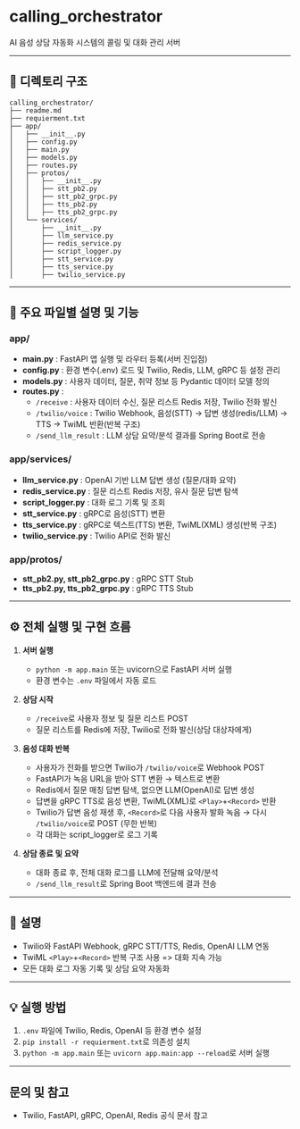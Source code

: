 # calling_orchestrator

AI 음성 상담 자동화 시스템의 콜링 및 대화 관리 서버

---

## 📁 디렉토리 구조

```
calling_orchestrator/
├── readme.md
├── requierment.txt
├── app/
│   ├── __init__.py
│   ├── config.py
│   ├── main.py
│   ├── models.py
│   ├── routes.py
│   ├── protos/
│   │   ├── __init__.py
│   │   ├── stt_pb2.py
│   │   ├── stt_pb2_grpc.py
│   │   ├── tts_pb2.py
│   │   ├── tts_pb2_grpc.py
│   └── services/
│       ├── __init__.py
│       ├── llm_service.py
│       ├── redis_service.py
│       ├── script_logger.py
│       ├── stt_service.py
│       ├── tts_service.py
│       ├── twilio_service.py
```

---

## 📄 주요 파일별 설명 및 기능

### app/

- **main.py** : FastAPI 앱 실행 및 라우터 등록(서버 진입점)
- **config.py** : 환경 변수(.env) 로드 및 Twilio, Redis, LLM, gRPC 등 설정 관리
- **models.py** : 사용자 데이터, 질문, 취약 정보 등 Pydantic 데이터 모델 정의
- **routes.py** :
  - `/receive` : 사용자 데이터 수신, 질문 리스트 Redis 저장, Twilio 전화 발신
  - `/twilio/voice` : Twilio Webhook, 음성(STT) → 답변 생성(redis/LLM) → TTS → TwiML 반환(반복 구조)
  - `/send_llm_result` : LLM 상담 요약/분석 결과를 Spring Boot로 전송

### app/services/

- **llm_service.py** : OpenAI 기반 LLM 답변 생성 (질문/대화 요약)
- **redis_service.py** : 질문 리스트 Redis 저장, 유사 질문 답변 탐색
- **script_logger.py** : 대화 로그 기록 및 조회
- **stt_service.py** : gRPC로 음성(STT) 변환
- **tts_service.py** : gRPC로 텍스트(TTS) 변환, TwiML(XML) 생성(반복 구조)
- **twilio_service.py** : Twilio API로 전화 발신

### app/protos/

- **stt_pb2.py, stt_pb2_grpc.py** : gRPC STT Stub
- **tts_pb2.py, tts_pb2_grpc.py** : gRPC TTS Stub

---

## ⚙️ 전체 실행 및 구현 흐름

1. **서버 실행**

   - `python -m app.main` 또는 uvicorn으로 FastAPI 서버 실행
   - 환경 변수는 `.env` 파일에서 자동 로드

2. **상담 시작**

   - `/receive`로 사용자 정보 및 질문 리스트 POST
   - 질문 리스트를 Redis에 저장, Twilio로 전화 발신(상담 대상자에게)

3. **음성 대화 반복**

   - 사용자가 전화를 받으면 Twilio가 `/twilio/voice`로 Webhook POST
   - FastAPI가 녹음 URL을 받아 STT 변환 → 텍스트로 변환
   - Redis에서 질문 매칭 답변 탐색, 없으면 LLM(OpenAI)로 답변 생성
   - 답변을 gRPC TTS로 음성 변환, TwiML(XML)로 `<Play>`+`<Record>` 반환
   - Twilio가 답변 음성 재생 후, `<Record>`로 다음 사용자 발화 녹음 → 다시 `/twilio/voice`로 POST (무한 반복)
   - 각 대화는 script_logger로 로그 기록

4. **상담 종료 및 요약**
   - 대화 종료 후, 전체 대화 로그를 LLM에 전달해 요약/분석
   - `/send_llm_result`로 Spring Boot 백엔드에 결과 전송

---

## 📝 설명

- Twilio와 FastAPI Webhook, gRPC STT/TTS, Redis, OpenAI LLM 연동
- TwiML `<Play>`+`<Record>` 반복 구조 사용 => 대화 지속 가능
- 모든 대화 로그 자동 기록 및 상담 요약 자동화

---

## 💡 실행 방법

1. `.env` 파일에 Twilio, Redis, OpenAI 등 환경 변수 설정
2. `pip install -r requierment.txt`로 의존성 설치
3. `python -m app.main` 또는 `uvicorn app.main:app --reload`로 서버 실행

---

## 문의 및 참고

- Twilio, FastAPI, gRPC, OpenAI, Redis 공식 문서 참고

